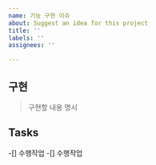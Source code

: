 ```yaml
---
name: 기능 구현 이슈
about: Suggest an idea for this project
title: ''
labels: ''
assignees: ''

---
```


구현
---
>구현할 내용 명시

Tasks
---
-[] 수행작업
-[] 수행작업
